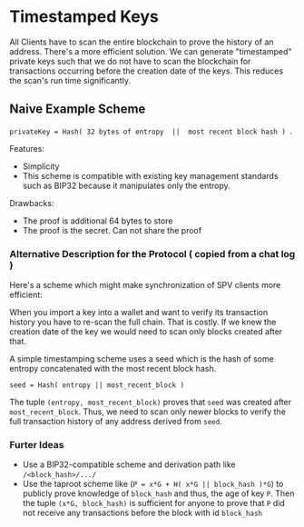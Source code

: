 # Timestamped Keys 

All Clients have to scan the entire blockchain to prove the history of an address. There's a more efficient solution.
We can generate "timestamped" private keys such that we do not have to scan the blockchain for transactions occurring before the creation date of the keys.
This reduces the scan's run time significantly.

## Naive Example Scheme
`privateKey = Hash( 32 bytes of entropy  ||  most recent block hash ) `.

Features:
- Simplicity 
- This scheme is compatible with existing key management standards such as BIP32 because it manipulates only the entropy.

Drawbacks: 
- The proof is additional 64 bytes to store 
- The proof is the secret. Can not share the proof

### Alternative Description for the Protocol ( copied from a chat log )

Here's a scheme which might make synchronization of SPV clients more efficient:

When you import a key into a wallet and want to verify its transaction history you have to re-scan the full chain. That is costly. If we knew the creation date of the key we would need to scan only blocks created after that.

A simple timestamping scheme uses a seed which is the hash of some entropy concatenated with the most recent block hash.

`seed = Hash( entropy || most_recent_block )`

The tuple `(entropy, most_recent_block)` proves that `seed` was created after `most_recent_block`. 
Thus, we need to scan only newer blocks to verify the full transaction history of any address derived from `seed`.


### Furter Ideas
- Use a BIP32-compatible scheme and derivation path like `/<block_hash>/.../`
- Use the taproot scheme like (`P = x*G + H( x*G || block_hash )*G`) to publicly prove knowledge of `block_hash` and thus, the age of key `P`. Then the tuple `(x*G, block_hash)` is sufficient for anyone to prove that `P` did not receive any transactions before the block with id `block_hash` 
